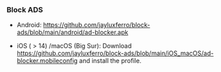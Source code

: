 ### Block ADS 

- Android: https://github.com/jayluxferro/block-ads/blob/main/android/ad-blocker.apk

- iOS ( > 14) /macOS (Big Sur): Download https://github.com/jayluxferro/block-ads/blob/main/iOS_macOS/ad-blocker.mobileconfig and install the profile.

